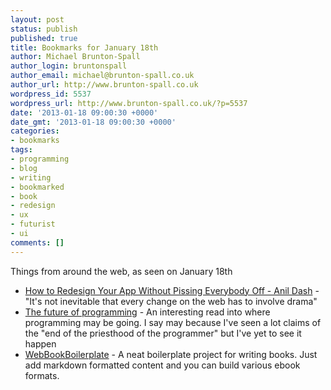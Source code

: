 ```yaml
---
layout: post
status: publish
published: true
title: Bookmarks for January 18th
author: Michael Brunton-Spall
author_login: bruntonspall
author_email: michael@brunton-spall.co.uk
author_url: http://www.brunton-spall.co.uk
wordpress_id: 5537
wordpress_url: http://www.brunton-spall.co.uk/?p=5537
date: '2013-01-18 09:00:30 +0000'
date_gmt: '2013-01-18 09:00:30 +0000'
categories:
- bookmarks
tags:
- programming
- blog
- writing
- bookmarked
- book
- redesign
- ux
- futurist
- ui
comments: []
---
```

<p>Things from around the web, as seen on January 18th</p>
<ul>
<li><a href="http://dashes.com/anil/2013/01/how-to-redesign-your-app-without-pissing-everybody-off.html">How to Redesign Your App Without Pissing Everybody Off - Anil Dash</a> - &quot;It&#039;s not inevitable that every change on the web has to involve drama&quot;</li>
<li><a href="http://feedproxy.google.com/~r/oreilly/radar/atom/~3/6HVvYr9kqPU/the-future-of-programming.html">The future of programming</a> - An interesting read into where programming may be going.  I say may because I&#039;ve seen a lot claims of the &quot;end of the priesthood of the programmer&quot; but I&#039;ve yet to see it happen</li>
<li><a href="https://github.com/PascalPrecht/wbb">WebBookBoilerplate</a> - A neat boilerplate project for writing books.  Just add markdown formatted content and you can build various ebook formats.</li>
</ul>
